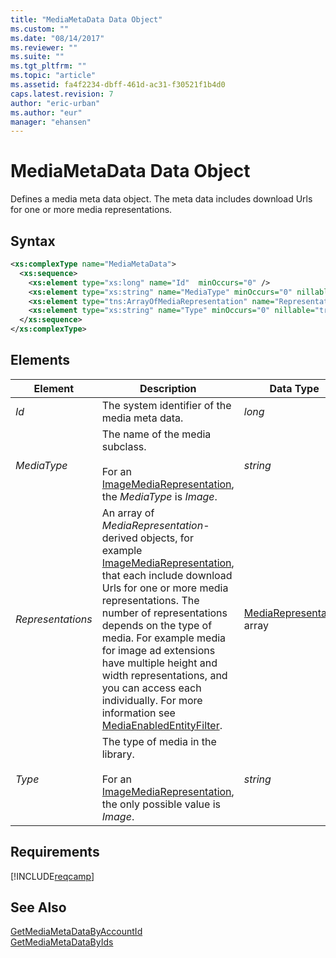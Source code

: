 ```yaml
---
title: "MediaMetaData Data Object"
ms.custom: ""
ms.date: "08/14/2017"
ms.reviewer: ""
ms.suite: ""
ms.tgt_pltfrm: ""
ms.topic: "article"
ms.assetid: fa4f2234-dbff-461d-ac31-f30521f1b4d0
caps.latest.revision: 7
author: "eric-urban"
ms.author: "eur"
manager: "ehansen"
---
```

# MediaMetaData Data Object
Defines a media meta data object. The meta data includes download Urls for one or more media representations.

## Syntax

```xml
<xs:complexType name="MediaMetaData">
  <xs:sequence>
    <xs:element type="xs:long" name="Id"  minOccurs="0" />
    <xs:element type="xs:string" name="MediaType" minOccurs="0" nillable="true"/>
    <xs:element type="tns:ArrayOfMediaRepresentation" name="Representations" minOccurs="0" nillable="true"/>
    <xs:element type="xs:string" name="Type" minOccurs="0" nillable="true"/>
  </xs:sequence>
</xs:complexType>
```

## <a name="Elements"></a>Elements

|Element|Description|Data Type|
|-----------|---------------|-------------|
|*Id*|The system identifier of the media meta data.|*long*|
|*MediaType*|The name of the media subclass.<br /><br />For an [ImageMediaRepresentation](../campaign-api/imagemediarepresentation-data-object.md), the *MediaType* is *Image*.|*string*|
|*Representations*|An array of *MediaRepresentation*-derived objects, for example [ImageMediaRepresentation](../campaign-api/imagemediarepresentation-data-object.md), that each include download Urls for one or more media representations. The number of representations depends on the type of media. For example media for image ad extensions  have multiple height and width representations, and you can access each individually. For more information see [MediaEnabledEntityFilter](../campaign-api/mediaenabledentityfilter-value-set.md).|[MediaRepresentation](../campaign-api/mediarepresentation-data-object.md) array|
|*Type*|The type of media in the library.<br /><br />For an [ImageMediaRepresentation](../campaign-api/imagemediarepresentation-data-object.md),  the only possible value is *Image*.|*string*|

## Requirements
[!INCLUDE[reqcamp](../campaign-api/includes/reqcamp.md)]
## See Also
[GetMediaMetaDataByAccountId](../campaign-api/getmediametadatabyaccountid-service-operation.md)  
[GetMediaMetaDataByIds](../campaign-api/getmediametadatabyids-service-operation.md)  

